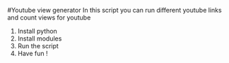 #Youtube view generator
In this script you can run different youtube links and count views for youtube
1. Install python
2. Install modules
3. Run the script
4. Have fun !

